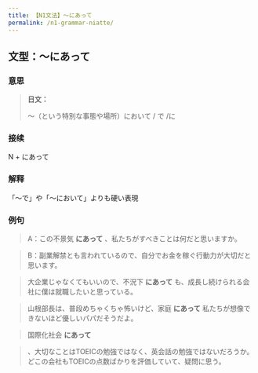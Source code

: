 ```yaml
---
title: 【N1文法】〜にあって
permalink: /n1-grammar-niatte/
---
```


## 文型：〜にあって

### 意思

> **日文：**
> 
> 〜（という特別な事態や場所）において / で /に


### 接续

N + にあって

### 解释

「〜で」や「〜において」よりも硬い表現

### 例句

> A：この不景気 **にあって** 、私たちがすべきことは何だと思いますか。

> B：副業解禁とも言われているので、自分でお金を稼ぐ行動力が大切だと思います。

> 大企業じゃなくてもいいので、不況下 **にあって** も、成長し続けられる会社に僕は就職したいと思っている。

> 山根部長は、普段めちゃくちゃ怖いけど、家庭 **にあって** 私たちが想像できないほど優しいパパだそうだよ。

> 国際化社会 **にあって**

> 、大切なことはTOEICの勉強ではなく、英会話の勉強ではないだろうか。どこの会社もTOEICの点数ばかりを評価していて、疑問に思う。

